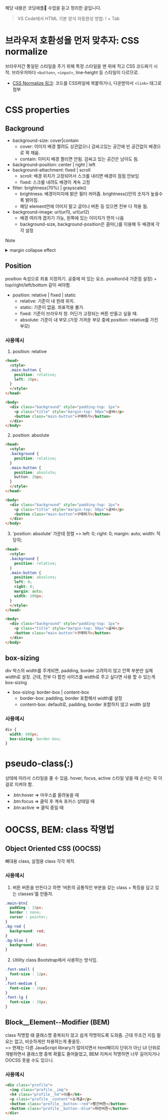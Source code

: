 해당 내용은 코딩애플🍎 수업을 듣고 정리한 글입니다.   

> VS Code에서 HTML 기본 양식 자동완성 방법: ! + Tab

# 브라우저 호환성을 먼저 맞추자: CSS normalize
브라우저간 통일된 스타일을 주기 위해 특정 스타일을 맨 위에 적고 CSS 코드짜기 시작. 브라우저마다 `<button>`, `<input>`, line-height 등  스타일이 다르므로.   
- [CSS Normalize 링크](https://github.com/necolas/normalize.css/blob/master/normalize.css): 코드를 CSS파일에 복붙하거나, 다운받아서 `<link>` 태그로 첨부

# CSS properties
## Background
- background-size: cover|contain
  - cover: 이미지 배경 짤려도 상관없으니 감싸고있는 공간에 빈 공간없이 배경으로 꽉 채움.
  - contain: 이미지 배경 짤리면 안됨. 감싸고 있는 공간은 남아도 됨.
- background-position: center | right | left
- background-attachment: fixed | scroll
  - scroll: 배경 위치가 고정되어서 스크롤 내리면 배경이 점점 안보임
  - fixed: 스크롤 내려도 배경이 계속 고정
- filter: brightness(70%) | grayscale()
  - brightness: 배경이미지에 밝은 필터 씌어줌. brightness()안의 숫자가 높을수록 밝아짐.
  - 해당 element안에 이미지 말고 글이나 버튼 등 있으면 전부 다 적용 됨.
- background-image: url(url1), url(url2)
  - 배경 여러개 겹치기 가능, 왼쪽에 있는 이미지가 먼저 나옴
  - background-size, background-position은 콤마(,)를 이용해 두 배경에 각각 설정

> [!NOTE]
> <details>
> <summary> margin collapse effect</summary>
>
> ```HTML
> <div class="background">
>   <p class="title" style="margin-top: 50px">글씨</p> 
> </div>
>```
> 위와 같이 `<p>` 태그에 margin-top을 주었을 때 `<div>`와 `<p>` 둘 다 margin-top이 생기는 현상으로 일종의 버그.
> 박스들은 테두리가 만나면 margin이 합쳐짐.  
> 마진을 하나로 합쳐주고, 혹여나 둘 다 마진이 있으면 둘 중에 큰 마진을 하나만 적용하게 됨.   
> => 해결 방법? 두 박스의 테두리가 겹치기 않도록 하면 됨.
> ```HTML
> <!-- 두 박스의 테두리 겹치지 않게 하기 위해서 <div>에 padding-top: 1px 추가 -->
> <div class="background" style="padding-top: 1px">
>   <p class="title" style="margin-top: 50px">글씨</p> 
> </div>
>```
> 
> </details>

## Position
position 속성으로 좌표 지정하기. 공중에 떠 있는 요소. position(내 기준점 설정) + top/right/left/bottom 같이 써야함.   
- position: relative | fixed | static
  - relative: 기준이 내 원래 위치.
  - static: 기준이 없음. 좌표적용 불가.
  - fixed: 기준이 브라우저 창. 어딘가 고정되는 버튼 만들고 싶을 때.
  - absolute: 기준이 내 부모.(가장 가까운 부모 중에 position: relative를 가진 부모)

### 사용예시   
1) position: relative
```HTML
<head>
  <style>
  .main-button {
    position: relative;
    left: 20px;
  }
  </style>
</head>

<body>
  <div class="background" style="padding-top: 1px">
    <p class="title" style="margin-top: 50px">글씨</p> 
    <button class="main-button">구매하기</button>
  </div>
</body>
```
2) position: absolute
```HTML
<head>
  <style>
  .background {
    position: relative;
  }
  .main-button {
    position: absolute;
    button: 20px;
  }
  </style>
</head>

<body>
  <div class="background" style="padding-top: 1px">
    <p class="title" style="margin-top: 50px">글씨</p> 
    <button class="main-button">구매하기</button>
  </div>
</body>
```

3) 'position: absolute' 가운데 정렬 => left: 0; right: 0; margin: auto; width: 적당히;
```HTML
<head>
  <style>
  .background {
    position: relative;
  }
  .main-button {
    position: absolute;
    left: 0;
    right: 0;
    margin: auto;
    width: 100px;
  }
  </style>
</head>

<body>
  <div class="background" style="padding-top: 1px">
    <p class="title" style="margin-top: 50px">글씨</p> 
    <button class="main-button">구매하기</button>
  </div>
</body>
```

## box-sizing
div 박스의 width를 주게되면, padding, border 고려하지 않고 안쪽 부분만 실제 width로 설정. 근데, 전부 다 합친 사이즈를 width로 주고 싶다면 사용 할 수 있는게 box-sizing   
- box-sizing: border-box | content-box
  - border-box: padding, border 포함해서 width를 설정
  - content-box: default로, padding, border 포함하지 않고 width 설정

### 사용예시
```CSS
div {
  width: 600px;
  box-sizing: border-box;
}
```

# pseudo-class(:)
상태에 따라서 스타일을 줄 수 있음. hover, focus, active 스타일 넣을 때 순서는 꼭 이걸로 지켜야 함.   
- .btn:hover  => 마우스를 올려놓을 때
- .btn:focus  => 클릭 후 계속 포커스 상태일 때
- .btn:active => 클릭 중일 때


# OOCSS, BEM: class 작명법

## Object Oriented CSS (OOCSS)
뼈대용 class, 살점용 class 각각 제작.

### 사용예시
1. 버튼
버튼을 만든다고 하면 '버튼의 공통적인 부분을 갖는 class  + 특징을 담고 있는 classes'를 만들자.  
```CSS
.main-btn{
  padding : 15px;
  border : none;
  cursor : pointer;
}
.bg-red {
  background: red;
}
.bg-blue {
  background: blue;
}
```
2. Utility class
Bootstrap에서 사용하는 방식임.
```CSS
.font-small {
  font-size : 12px;
}
.font-medium {
  font-size : 16px;
}
.font-lg {
  font-size : 20px;
}
```

## Block__Element--Modifier (BEM)
class 작명할 떄 클래스명 중복되지 않고 쉽게 작명하도록 도와줌. 근데 무조건 지킬 필요는 없고, 비슷하게만 차용하는게 좋을듯.    
=> 현재는 다른 JavaScript library가 많아지면서 html페이지 단위가 아닌 UI 단위로 개발하면서 클래스명 중복 확률도 줄어들었고, BEM 지켜서 작명하면 너무 길어지거나 OOCSS 못쓸 수도 있으니.

### 사용예시
```HTML
<div class="profile">
  <img class="profile__img">
  <h4 class="profile__h4">이름</h4>
  <p class="profile__content">소개글</p>
  <button class="profile__button--red">빨간버튼</button>
  <button class="profile__button--blue">파란버튼</button>
</div>
```